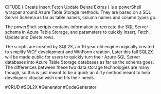 CIFUDE ( Create Insert Fetch Update Delete Extras ) is a powerShell wrapper around Azure Table Storage methods. They are based on a SQL Server Schema as far as table names, column names and column types go. 

The powerShell scripts contains information to recreate the SQL Server schema in Azure Table Storage, and parameters to quickly Insert, Fetch, Update and Delete rows.

The scripts are created by SQL2X, an 10 year old engine originally created to simplify WCF development and WinForm creation. Later this fall SQL2X will be made public for users to quickly turn their Azure SQL Server databases into Azure Table Storage databases as far as the schema goes. The differences between these two data storage technologies are many though, so this is just meant to be a quick an dirty method meant to help developers choose wish one fits their needs.

#CRUD #SQL2X #Generator #CodeGenerator
